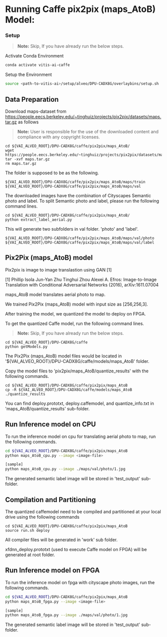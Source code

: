
# Running Caffe pix2pix (maps_AtoB) Model:

### Setup

> **Note:** Skip, If you have already run the below steps.

Activate Conda Environment
  ```sh
  conda activate vitis-ai-caffe 
  ```

Setup the Environment

  ```sh
  source <path-to-vitis-ai>/setup/alveo/DPU-CADX8G/overlaybins/setup.sh
  ```

## Data Preparation

Download maps-dataset from https://people.eecs.berkeley.edu/~tinghuiz/projects/pix2pix/datasets/maps.tar.gz as follows
> **Note:** User is responsible for the use of the downloaded content and compliance with any copyright licenses.

```
cd ${VAI_ALVEO_ROOT}/DPU-CADX8G/caffe/pix2pix/maps_AtoB/
wget https://people.eecs.berkeley.edu/~tinghuiz/projects/pix2pix/datasets/maps.tar.gz
tar -xvf maps.tar.gz
rm maps.tar.gz
```

The folder is supposed to be as the following.  

```
${VAI_ALVEO_ROOT}/DPU-CADX8G/caffe/pix2pix/maps_AtoB/maps/train
${VAI_ALVEO_ROOT}/DPU-CADX8G/caffe/pix2pix/maps_AtoB/maps/val
```

The downloaded images have the combination of Cityscapes Semantic photo and label. 
To split Semantic photo and label, please run the following command lines.

```
cd ${VAI_ALVEO_ROOT}/DPU-CADX8G/caffe/pix2pix/maps_AtoB/
python extract_label_aerial.py
```

This will generate two subfolders in val folder. 'photo' and 'label'. 
```
${VAI_ALVEO_ROOT}/DPU-CADX8G/caffe/pix2pix/maps_AtoB/maps/val/photo
${VAI_ALVEO_ROOT}/DPU-CADX8G/caffe/pix2pix/maps_AtoB/maps/val/label
```  


## Pix2Pix (maps_AtoB) model

Pix2pix is image to image translastion using GAN [1]


[1]	Phillip Isola Jun-Yan Zhu Tinghui Zhou Alexei A. Efros: Image-to-Image Translation with Conditional Adversarial Networks (2016), arXiv:1611.07004



maps_AtoB model translates aerial photo to map. 


We trained Pix2Pix (maps_AtoB) model with input size as [256,256,3].

After training the model, we quantized the model to deploy on FPGA.

To get the quantized Caffe model, run the following command lines. 

> **Note:** Skip, If you have already run the below steps.
```
cd ${VAI_ALVEO_ROOT}/DPU-CADX8G/caffe
python getModels.py
```

The Pix2Pix (maps_AtoB) model files would be located in '${VAI_ALVEO_ROOT}/DPU-CADX8G/caffe/models/maps_AtoB' folder.

Copy the model files to 'pix2pix/maps_AtoB/quantize_results' with the following commands.
```
cd ${VAI_ALVEO_ROOT}/DPU-CADX8G/caffe/pix2pix/maps_AtoB
cp -R ${VAI_ALVEO_ROOT}/DPU-CADX8G/caffe/models/maps_AtoB ./quantize_results
```

You can find deploy.prototxt, deploy.caffemodel, and quantize_info.txt in 'maps_AtoB/quantize_results' sub-folder.


## Run Inference model on CPU

To run the inference model on cpu for translating aerial photo to map, run the following commands.
```sh
cd ${VAI_ALVEO_ROOT}/DPU-CADX8G/caffe/pix2pix/maps_AtoB
python maps_AtoB_cpu.py --image <image-file>

[sample]
python maps_AtoB_cpu.py --image ./maps/val/photo/1.jpg
```
The generated semantic label image will be stored in 'test_output' sub-folder.


## Compilation and Partitioning


The quantized caffemodel need to be compiled and partitioned at your local drive using the following commands

```
cd ${VAI_ALVEO_ROOT}/DPU-CADX8G/caffe/pix2pix/maps_AtoB
source run.sh deploy
```

All compiler files will be generated in 'work' sub folder.

xfdnn_deploy.prototxt (used to execute Caffe model on FPGA) will be generated at root folder.




## Run Inference model on FPGA 

To run the inference model on fpga with cityscape photo images, run the following commands.

```sh
cd ${VAI_ALVEO_ROOT}/DPU-CADX8G/caffe/pix2pix/maps_AtoB
python maps_AtoB_fpga.py --image <image-file>

[sample]
python maps_AtoB_fpga.py --image ./maps/val/photo/1.jpg
```
The generated semantic label image will be stored in 'test_output' sub-folder.
